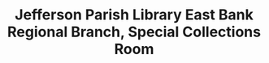 ---
layout: repo
title: "Jefferson Parish Library East Bank Regional Branch, Special Collections Room"
id: 25440
permalink: repos/25440/
---